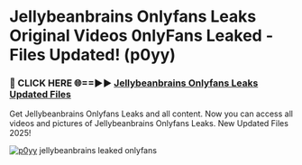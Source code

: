# Jellybeanbrains Onlyfans Leaks Original Videos 0nlyFans Leaked - Files Updated! (p0yy)

<h3>🔴 CLICK HERE 🌐==►► <a href="https://tinyurl.com/2wckxsce" rel="nofollow">Jellybeanbrains Onlyfans Leaks Updated Files</a></h3>

Get Jellybeanbrains Onlyfans Leaks and all content. Now you can access all videos and pictures of Jellybeanbrains Onlyfans Leaks. New Updated Files 2025!

[![p0yy](https://i.imgur.com/AFduVYN.gif)](https://tinyurl.com/2wckxsce)
jellybeanbrains leaked onlyfans